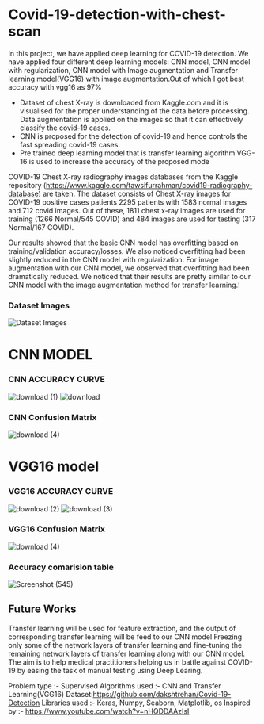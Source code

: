 # Covid-19-detection-with-chest-scan
In this project, we have applied deep learning for COVID-19 detection. We have applied four different deep learning models: CNN model, CNN model with regularization, CNN model with Image augmentation and Transfer learning model(VGG16) with image augmentation.Out of which I got best accuracy with vgg16 as 97%

* Dataset of chest X-ray is downloaded from Kaggle.com and it is visualised for the proper understanding of the data before processing. Data augmentation is applied on the images so that it can effectively classify the covid-19 cases.
* CNN is proposed for the detection of covid-19 and hence controls the fast spreading covid-19 cases.
* Pre trained deep learning model that is transfer learning algorithm VGG-16 is used to increase the accuracy of the proposed mode

COVID-19 Chest X-ray radiography images databases from the Kaggle repository (https://www.kaggle.com/tawsifurrahman/covid19-radiography-database) are taken. The dataset consists of Chest X-ray images for COVID-19 positive cases patients 2295 patients with 1583 normal images and 712 covid images. Out of these, 1811 chest x-ray images are used for training (1266 Normal/545 COVID) and 484 images are used for testing (317 Normal/167 COVID).

Our results showed that the basic CNN model has overfitting based on training/validation accuracy/losses. We also noticed overfitting had been slightly reduced in the CNN model with regularization. For image augmentation with our CNN model, we observed that overfitting had been dramatically reduced. We noticed that their results are pretty similar to our CNN model with the image augmentation method for transfer learning.!
### Dataset Images
![Dataset Images](https://user-images.githubusercontent.com/71288590/133456389-d87e0d47-a654-445a-a75e-8575936df507.png)


# CNN MODEL
### CNN ACCURACY CURVE
![download (1)](https://user-images.githubusercontent.com/71288590/133457935-bcfa1532-d046-4fff-841c-083281c70174.png)
![download](https://user-images.githubusercontent.com/71288590/133458012-e5c4357d-a255-4530-a843-5948da165165.png)

### CNN Confusion Matrix
![download (4)](https://user-images.githubusercontent.com/71288590/133460225-2e8541f0-a181-4d48-bac4-cee19c0bba54.png)

# VGG16 model
### VGG16 ACCURACY CURVE
![download (2)](https://user-images.githubusercontent.com/71288590/133458912-0185f046-4635-4bce-8aa4-39409e32c4f7.png)
![download (3)](https://user-images.githubusercontent.com/71288590/133458949-dabdb76b-09d9-44e1-988c-2e3e8cfed41b.png)

### VGG16 Confusion Matrix
![download (4)](https://user-images.githubusercontent.com/71288590/133460532-c090842b-eaf3-4fd6-9718-1ff6d9c4c722.png)


### Accuracy comarision table
![Screenshot (545)](https://user-images.githubusercontent.com/71288590/133463339-c41dd235-45af-4b5c-8163-4729c2f6af7b.png)


## Future Works

Transfer learning will be used for feature extraction, and the output of corresponding transfer learning will be feed to our CNN model
Freezing only some of the network layers of transfer learning and fine-tuning the remaining network layers of transfer learning along with our CNN model.
The aim is to help medical practitioners helping us in battle against COVID-19 by easing the task of manual testing using Deep Learing.

Problem type :- Supervised
Algorithms used :- CNN and Transfer Learning(VGG16)
Dataset:https://github.com/dakshtrehan/Covid-19-Detection
Libraries used :- Keras, Numpy, Seaborn, Matplotlib, os
Inspired by :- https://www.youtube.com/watch?v=nHQDDAAzIsI
